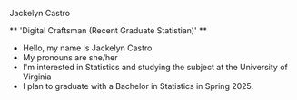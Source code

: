 Jackelyn Castro

** 'Digital Craftsman (Recent Graduate Statistian)' **


- Hello, my name is Jackelyn Castro
- My pronouns are she/her
- I'm interested in Statistics and studying the subject at the University of Virginia
- I plan to graduate with a Bachelor in Statistics in Spring 2025.

<!---
jackiecstro/jackiecstro is a ✨ special ✨ repository because its `README.md` (this file) appears on your GitHub profile.
You can click the Preview link to take a look at your changes.
--->
